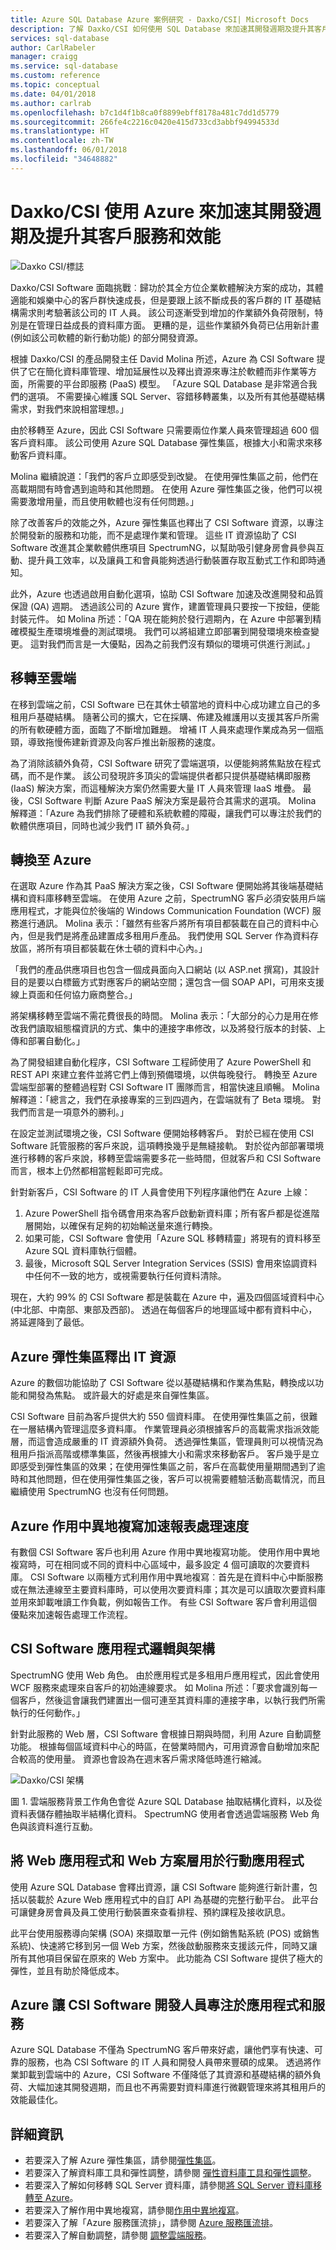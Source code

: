 ```yaml
---
title: Azure SQL Database Azure 案例研究 - Daxko/CSI| Microsoft Docs
description: 了解 Daxko/CSI 如何使用 SQL Database 來加速其開發週期及提升其客戶服務和效能
services: sql-database
author: CarlRabeler
manager: craigg
ms.service: sql-database
ms.custom: reference
ms.topic: conceptual
ms.date: 04/01/2018
ms.author: carlrab
ms.openlocfilehash: b7c1d4f1b8ca0f8899ebff8178a481c7dd1d5779
ms.sourcegitcommit: 266fe4c2216c0420e415d733cd3abbf94994533d
ms.translationtype: HT
ms.contentlocale: zh-TW
ms.lasthandoff: 06/01/2018
ms.locfileid: "34648882"
---
```

# <a name="daxkocsi-used-azure-to-accelerate-its-development-cycle-and-to-enhance-its-customer-services-and-performance"></a>Daxko/CSI 使用 Azure 來加速其開發週期及提升其客戶服務和效能
![Daxko CSI/標誌](./media/sql-database-implementation-daxko/csidaxkologo25.png)

Daxko/CSI Software 面臨挑戰︰歸功於其全方位企業軟體解決方案的成功，其體適能和娛樂中心的客戶群快速成長，但是要跟上該不斷成長的客戶群的 IT 基礎結構需求則考驗著該公司的 IT 人員。 該公司逐漸受到增加的作業額外負荷限制，特別是在管理日益成長的資料庫方面。 更糟的是，這些作業額外負荷已佔用新計畫 (例如該公司軟體的新行動功能) 的部分開發資源。

根據 Daxko/CSI 的產品開發主任 David Molina 所述，Azure 為 CSI Software 提供了它在簡化資料庫管理、增加延展性以及釋出資源來專注於軟體而非作業等方面，所需要的平台即服務 (PaaS) 模型。 「Azure SQL Database 是非常適合我們的選項。 不需要操心維護 SQL Server、容錯移轉叢集，以及所有其他基礎結構需求，對我們來說相當理想。」

由於移轉至 Azure，因此 CSI Software 只需要兩位作業人員來管理超過 600 個客戶資料庫。 該公司使用 Azure SQL Database 彈性集區，根據大小和需求來移動客戶資料庫。

Molina 繼續說道：「我們的客戶立即感受到改變。 在使用彈性集區之前，他們在高載期間有時會遇到逾時和其他問題。 在使用 Azure 彈性集區之後，他們可以視需要激增用量，而且使用軟體也沒有任何問題。」

除了改善客戶的效能之外，Azure 彈性集區也釋出了 CSI Software 資源，以專注於開發新的服務和功能，而不是處理作業和管理。 這些 IT 資源協助了 CSI Software 改進其企業軟體供應項目 SpectrumNG，以幫助吸引健身房會員參與互動、提升員工效率，以及讓員工和會員能夠透過行動裝置存取互動式工作和即時通知。

此外，Azure 也透過啟用自動化選項，協助 CSI Software 加速及改進開發和品質保證 (QA) 週期。 透過該公司的 Azure 實作，建置管理員只要按一下按鈕，便能封裝元件。 如 Molina 所述：「QA 現在能夠於發行週期內，在 Azure 中部署到精確模擬生產環境堆疊的測試環境。 我們可以將組建立即部署到開發環境來檢查變更。 這對我們而言是一大優點，因為之前我們沒有類似的環境可供進行測試。」

## <a name="offloading-to-the-cloud"></a>移轉至雲端
在移到雲端之前，CSI Software 已在其休士頓當地的資料中心成功建立自己的多租用戶基礎結構。 隨著公司的擴大，它在採購、佈建及維護用以支援其客戶所需的所有軟硬體方面，面臨了不斷增加難題。 增補 IT 人員來處理作業成為另一個瓶頸，導致拖慢佈建新資源及向客戶推出新服務的速度。

為了消除該額外負荷，CSI Software 研究了雲端選項，以便能夠將焦點放在程式碼，而不是作業。 該公司發現許多頂尖的雲端提供者都只提供基礎結構即服務 (IaaS) 解決方案，而這種解決方案仍然需要大量 IT 人員來管理 IaaS 堆疊。 最後，CSI Software 判斷 Azure PaaS 解決方案是最符合其需求的選項。 Molina 解釋道：「Azure 為我們排除了硬體和系統軟體的障礙，讓我們可以專注於我們的軟體供應項目，同時也減少我們 IT 額外負荷。」

## <a name="making-the-transition-to-azure"></a>轉換至 Azure
在選取 Azure 作為其 PaaS 解決方案之後，CSI Software 便開始將其後端基礎結構和資料庫移轉至雲端。 在使用 Azure 之前，SpectrumNG 客戶必須安裝用戶端應用程式，才能與位於後端的 Windows Communication Foundation (WCF) 服務進行通訊。 Molina 表示：「雖然有些客戶將所有項目都裝載在自己的資料中心內，但是我們是將產品建置成多租用戶產品。 我們使用 SQL Server 作為資料存放區，將所有項目都裝載在休士頓的資料中心內。」

「我們的產品供應項目也包含一個成員面向入口網站 (以 ASP.net 撰寫)，其設計目的是要以白標籤方式對應客戶的網站空間；還包含一個 SOAP API，可用來支援線上頁面和任何協力廠商整合。」

將架構移轉至雲端不需花費很長的時間。 Molina 表示：「大部分的心力是用在修改我們讀取組態檔資訊的方式、集中的連接字串修改，以及將發行版本的封裝、上傳和部署自動化。」

為了開發組建自動化程序，CSI Software 工程師使用了 Azure PowerShell 和 REST API 來建立套件並將它們上傳到預備環境，以供每晚發行。
轉換至 Azure 雲端型部署的整體過程對 CSI Software IT 團隊而言，相當快速且順暢。 Molina 解釋道：「總言之，我們在承接專案的三到四週內，在雲端就有了 Beta 環境。 對我們而言是一項意外的勝利。」

在設定並測試環境之後，CSI Software 便開始移轉客戶。 對於已經在使用 CSI Software 託管服務的客戶來說，這項轉換幾乎是無縫接軌。 對於從內部部署環境進行移轉的客戶來說，移轉至雲端需要多花一些時間，但就客戶和 CSI Software 而言，根本上仍然都相當輕鬆即可完成。

針對新客戶，CSI Software 的 IT 人員會使用下列程序讓他們在 Azure 上線：

1. Azure PowerShell 指令碼會用來為客戶啟動新資料庫；所有客戶都是從進階層開始，以確保有足夠的初始輸送量來進行轉換。
2. 如果可能，CSI Software 會使用「Azure SQL 移轉精靈」將現有的資料移至 Azure SQL 資料庫執行個體。
3. 最後，Microsoft SQL Server Integration Services (SSIS) 會用來協調資料中任何不一致的地方，或視需要執行任何資料清除。

現在，大約 99% 的 CSI Software 都是裝載在 Azure 中，遍及四個區域資料中心 (中北部、中南部、東部及西部)。 透過在每個客戶的地理區域中都有資料中心，將延遲降到了最低。

## <a name="azure-elastic-pools-free-up-it-resources"></a>Azure 彈性集區釋出 IT 資源
Azure 的數個功能協助了 CSI Software 從以基礎結構和作業為焦點，轉換成以功能和開發為焦點。 或許最大的好處是來自彈性集區。

CSI Software 目前為客戶提供大約 550 個資料庫。 在使用彈性集區之前，很難在一層結構內管理這麼多資料庫。 作業管理員必須根據客戶的高載需求指派效能層，而這會造成嚴重的 IT 資源額外負荷。 透過彈性集區，管理員則可以視情況為租用戶指派高階或標準集區，然後再根據大小和需求來移動客戶。 客戶幾乎是立即感受到彈性集區的效果；在使用彈性集區之前，客戶在高載使用量期間遇到了逾時和其他問題，但在使用彈性集區之後，客戶可以視需要體驗活動高載情況，而且繼續使用 SpectrumNG 也沒有任何問題。

## <a name="azure-active-geo-replication-accelerates-reporting"></a>Azure 作用中異地複寫加速報表處理速度
有數個 CSI Software 客戶也利用 Azure 作用中異地複寫功能。 使用作用中異地複寫時，可在相同或不同的資料中心區域中，最多設定 4 個可讀取的次要資料庫。 CSI Software 以兩種方式利用作用中異地複寫︰首先是在資料中心中斷服務或在無法連線至主要資料庫時，可以使用次要資料庫；其次是可以讀取次要資料庫並用來卸載唯讀工作負載，例如報告工作。 有些 CSI Software 客戶會利用這個優點來加速報告處理工作流程。

## <a name="csi-software-application-logic-and-architecture"></a>CSI Software 應用程式邏輯與架構
SpectrumNG 使用 Web 角色。 由於應用程式是多租用戶應用程式，因此會使用 WCF 服務來處理來自客戶的初始連線要求。 如 Molina 所述：「要求會識別每一個客戶，然後這會讓我們建置出一個可連至其資料庫的連接字串，以執行我們所需執行的任何動作。」

針對此服務的 Web 層，CSI Software 會根據日期與時間，利用 Azure 自動調整功能。 根據每個區域資料中心的時區，在營業時間內，可用資源會自動增加來配合較高的使用量。 資源也會設為在週末客戶需求降低時進行縮減。

![Daxko/CSI 架構](./media/sql-database-implementation-daxko/figure1.png)

圖 1. 雲端服務背景工作角色會從 Azure SQL Database 抽取結構化資料，以及從資料表儲存體抽取半結構化資料。 SpectrumNG 使用者會透過雲端服務 Web 角色與該資料進行互動。

## <a name="using-web-apps-and-a-web-plan-tier-for-mobile-apps"></a>將 Web 應用程式和 Web 方案層用於行動應用程式
使用 Azure SQL Database 會釋出資源，讓 CSI Software 能夠進行新計畫，包括以裝載於 Azure Web 應用程式中的自訂 API 為基礎的完整行動平台。 此平台可讓健身房會員及員工使用行動裝置來查看排程、預約課程及接收訊息。

此平台使用服務導向架構 (SOA) 來擷取單一元件 (例如銷售點系統 (POS) 或銷售系統)、快速將它移到另一個 Web 方案，然後啟動服務來支援該元件，同時又讓所有其他項目保留在原來的 Web 方案中。 此功能為 CSI Software 提供了極大的彈性，並且有助於降低成本。

## <a name="azure-lets-csi-software-developers-focus-on-apps-and-services"></a>Azure 讓 CSI Software 開發人員專注於應用程式和服務
Azure SQL Database 不僅為 SpectrumNG 客戶帶來好處，讓他們享有快速、可靠的服務，也為 CSI Software 的 IT 人員和開發人員帶來豐碩的成果。 透過將作業卸載到雲端中的 Azure，CSI Software 不僅降低了其資源和基礎結構的額外負荷、大幅加速其開發週期，而且也不再需要對資料庫進行微觀管理來將其租用戶的效能最佳化。

## <a name="more-information"></a>詳細資訊
* 若要深入了解 Azure 彈性集區，請參閱[彈性集區](sql-database-elastic-pool.md)。
* 若要深入了解資料庫工具和彈性調整，請參閱 [彈性資料庫工具和彈性調整](sql-database-elastic-scale-get-started.md)。
* 若要深入了解如何移轉 SQL Server 資料庫，請參閱[將 SQL Server 資料庫移轉至 Azure](sql-database-cloud-migrate.md)。
* 若要深入了解作用中異地複寫，請參閱[作用中異地複寫](sql-database-geo-replication-overview.md)。
* 若要深入了解「Azure 服務匯流排」，請參閱 [Azure 服務匯流排](https://azure.microsoft.com/services/service-bus/)。
* 若要深入了解自動調整，請參閱 [調整雲端服務](../cloud-services/cloud-services-how-to-scale-portal.md)。

